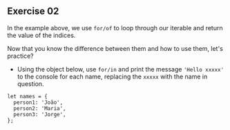 ## Exercise 02

In the example above, we use `for/of` to loop through our iterable and return the value of the indices.

Now that you know the difference between them and how to use them, let's practice?

- Using the object below, use `for/in` and print the message `'Hello xxxxx'` to the console for each name, replacing the `xxxxx` with the name in question.

```
let names = {
  person1: 'João',
  person2: 'Maria',
  person3: 'Jorge',
};
```

